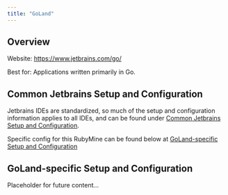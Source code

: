 ```yaml
---
title: "GoLand"
---
```


## Overview

Website: https://www.jetbrains.com/go/

Best for: Applications written primarily in Go.

## Common Jetbrains Setup and Configuration

Jetbrains IDEs are standardized, so much of the setup and configuration information applies to all IDEs, and can be found under [Common Jetbrains Setup and Configuration](../setup-and-config).

Specific config for this RubyMine can be found below at [GoLand-specific Setup and Configuration](goland-specific-setup-and-config)

## GoLand-specific Setup and Configuration

Placeholder for future content...
